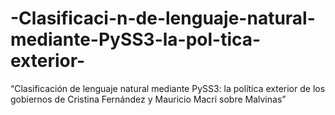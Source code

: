 # -Clasificaci-n-de-lenguaje-natural-mediante-PySS3-la-pol-tica-exterior-
“Clasificación de lenguaje natural mediante PySS3: la política exterior de los gobiernos de Cristina Fernández y Mauricio Macri sobre Malvinas”
